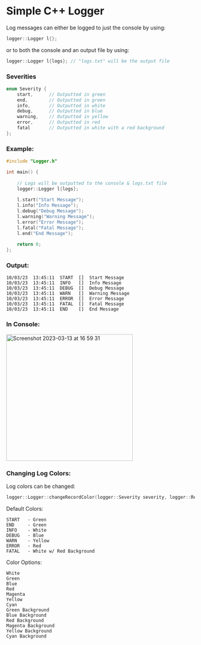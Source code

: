 # Simple C++ Logger

Log messages can either be logged to just the console by using:
```c++
logger::Logger l{};
```
or to both the console and an output file by using:
```c++
logger::Logger l{logs}; // "logs.txt" will be the output file
```

### Severities
```c++
enum Severity {
    start,      // Outputted in green
    end,        // Outputted in green
    info,       // Outputted in white      
    debug,      // Outputted in blue
    warning,    // Outputted in yellow
    error,      // Outputted in red
    fatal       // Outputted in white with a red background
};
```

### Example:
```c++
#include "Logger.h"

int main() {
    
    // Logs will be outputted to the console & logs.txt file 
    logger::Logger l{logs};
    
    l.start("Start Message");
    l.info("Info Message");
    l.debug("Debug Message");
    l.warning("Warning Message");
    l.error("Error Message");
    l.fatal("Fatal Message");
    l.end("End Message");
    
    return 0;
};
```

### Output:
```
10/03/23  13:45:11  START  []  Start Message
10/03/23  13:45:11  INFO   []  Info Message
10/03/23  13:45:11  DEBUG  []  Debug Message
10/03/23  13:45:11  WARN   []  Warning Message
10/03/23  13:45:11  ERROR  []  Error Message
10/03/23  13:45:11  FATAL  []  Fatal Message
10/03/23  13:45:11  END    []  End Message
```

### In Console:
<img width="338" alt="Screenshot 2023-03-13 at 16 59 31" src="https://user-images.githubusercontent.com/73957889/224772647-d9c9fa87-74c3-4176-8d54-576edfcc57fb.png">

### Changing Log Colors:
Log colors can be changed:
```c++
logger::Logger::changeRecordColor(logger::Severity severity, logger::RecordColor color);
```

Default Colors:
```
START   - Green
END     - Green
INFO    - White
DEBUG   - Blue
WARN    - Yellow
ERROR   - Red
FATAL   - White w/ Red Background
```

Color Options:
```
White
Green
Blue
Red
Magenta
Yellow
Cyan
Green Background
Blue Background
Red Background
Magenta Background
Yellow Background
Cyan Background
```
